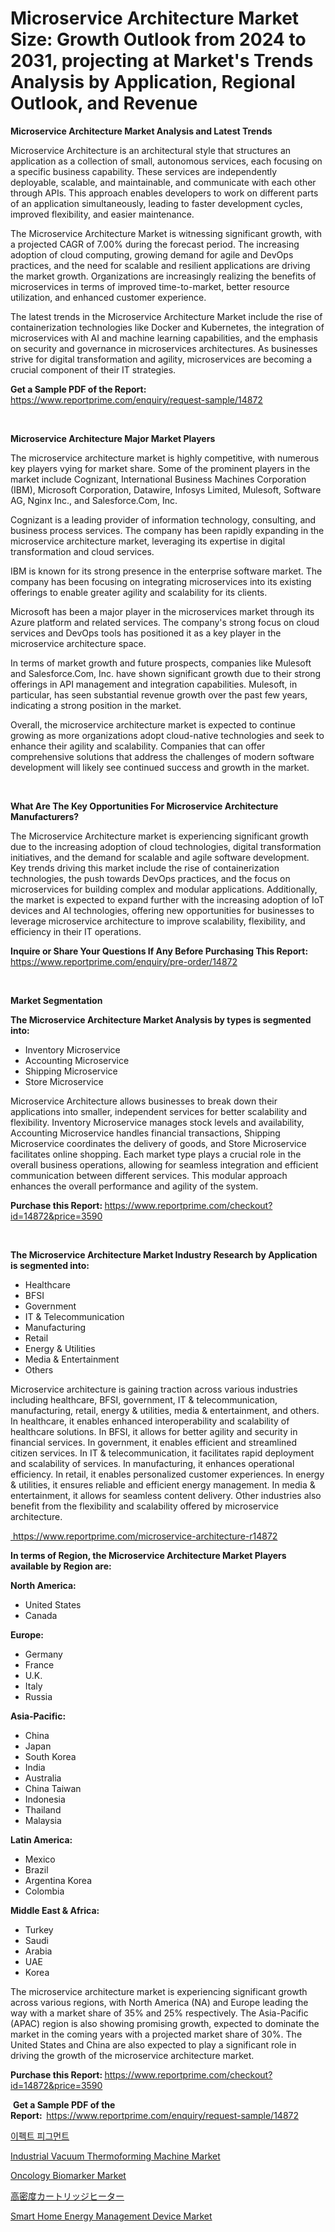 <p><h1>Microservice Architecture Market Size: Growth Outlook from 2024 to 2031, projecting at Market's Trends Analysis by Application, Regional Outlook, and Revenue</h1></p><p><strong>Microservice Architecture Market Analysis and Latest Trends</strong></p>
<p><p>Microservice Architecture is an architectural style that structures an application as a collection of small, autonomous services, each focusing on a specific business capability. These services are independently deployable, scalable, and maintainable, and communicate with each other through APIs. This approach enables developers to work on different parts of an application simultaneously, leading to faster development cycles, improved flexibility, and easier maintenance.</p><p>The Microservice Architecture Market is witnessing significant growth, with a projected CAGR of 7.00% during the forecast period. The increasing adoption of cloud computing, growing demand for agile and DevOps practices, and the need for scalable and resilient applications are driving the market growth. Organizations are increasingly realizing the benefits of microservices in terms of improved time-to-market, better resource utilization, and enhanced customer experience.</p><p>The latest trends in the Microservice Architecture Market include the rise of containerization technologies like Docker and Kubernetes, the integration of microservices with AI and machine learning capabilities, and the emphasis on security and governance in microservices architectures. As businesses strive for digital transformation and agility, microservices are becoming a crucial component of their IT strategies.</p></p>
<p><strong>Get a Sample PDF of the Report:&nbsp;</strong> <a href="https://www.reportprime.com/enquiry/request-sample/14872">https://www.reportprime.com/enquiry/request-sample/14872</a></p>
<p>&nbsp;</p>
<p><strong>Microservice Architecture Major Market Players</strong></p>
<p><p>The microservice architecture market is highly competitive, with numerous key players vying for market share. Some of the prominent players in the market include Cognizant, International Business Machines Corporation (IBM), Microsoft Corporation, Datawire, Infosys Limited, Mulesoft, Software AG, Nginx Inc., and Salesforce.Com, Inc.</p><p>Cognizant is a leading provider of information technology, consulting, and business process services. The company has been rapidly expanding in the microservice architecture market, leveraging its expertise in digital transformation and cloud services.</p><p>IBM is known for its strong presence in the enterprise software market. The company has been focusing on integrating microservices into its existing offerings to enable greater agility and scalability for its clients.</p><p>Microsoft has been a major player in the microservices market through its Azure platform and related services. The company's strong focus on cloud services and DevOps tools has positioned it as a key player in the microservice architecture space.</p><p>In terms of market growth and future prospects, companies like Mulesoft and Salesforce.Com, Inc. have shown significant growth due to their strong offerings in API management and integration capabilities. Mulesoft, in particular, has seen substantial revenue growth over the past few years, indicating a strong position in the market.</p><p>Overall, the microservice architecture market is expected to continue growing as more organizations adopt cloud-native technologies and seek to enhance their agility and scalability. Companies that can offer comprehensive solutions that address the challenges of modern software development will likely see continued success and growth in the market.</p></p>
<p>&nbsp;</p>
<p><strong>What Are The Key Opportunities For Microservice Architecture Manufacturers?</strong></p>
<p><p>The Microservice Architecture market is experiencing significant growth due to the increasing adoption of cloud technologies, digital transformation initiatives, and the demand for scalable and agile software development. Key trends driving this market include the rise of containerization technologies, the push towards DevOps practices, and the focus on microservices for building complex and modular applications. Additionally, the market is expected to expand further with the increasing adoption of IoT devices and AI technologies, offering new opportunities for businesses to leverage microservice architecture to improve scalability, flexibility, and efficiency in their IT operations.</p></p>
<p><strong>Inquire or Share Your Questions If Any Before Purchasing This Report:</strong> <a href="https://www.reportprime.com/enquiry/pre-order/14872">https://www.reportprime.com/enquiry/pre-order/14872</a></p>
<p>&nbsp;</p>
<p><strong>Market Segmentation</strong></p>
<p><strong>The Microservice Architecture Market Analysis by types is segmented into:</strong></p>
<p><ul><li>Inventory Microservice</li><li>Accounting Microservice</li><li>Shipping Microservice</li><li>Store Microservice</li></ul></p>
<p><p>Microservice Architecture allows businesses to break down their applications into smaller, independent services for better scalability and flexibility. Inventory Microservice manages stock levels and availability, Accounting Microservice handles financial transactions, Shipping Microservice coordinates the delivery of goods, and Store Microservice facilitates online shopping. Each market type plays a crucial role in the overall business operations, allowing for seamless integration and efficient communication between different services. This modular approach enhances the overall performance and agility of the system.</p></p>
<p><strong>Purchase this Report:&nbsp;</strong><a href="https://www.reportprime.com/checkout?id=14872&price=3590">https://www.reportprime.com/checkout?id=14872&price=3590</a></p>
<p>&nbsp;</p>
<p><strong>The Microservice Architecture Market Industry Research by Application is segmented into:</strong></p>
<p><ul><li>Healthcare</li><li>BFSI</li><li>Government</li><li>IT & Telecommunication</li><li>Manufacturing</li><li>Retail</li><li>Energy & Utilities</li><li>Media & Entertainment</li><li>Others</li></ul></p>
<p><p>Microservice architecture is gaining traction across various industries including healthcare, BFSI, government, IT & telecommunication, manufacturing, retail, energy & utilities, media & entertainment, and others. In healthcare, it enables enhanced interoperability and scalability of healthcare solutions. In BFSI, it allows for better agility and security in financial services. In government, it enables efficient and streamlined citizen services. In IT & telecommunication, it facilitates rapid deployment and scalability of services. In manufacturing, it enhances operational efficiency. In retail, it enables personalized customer experiences. In energy & utilities, it ensures reliable and efficient energy management. In media & entertainment, it allows for seamless content delivery. Other industries also benefit from the flexibility and scalability offered by microservice architecture.</p></p>
<p><a href="https://www.reportprime.com/microservice-architecture-r14872">&nbsp;https://www.reportprime.com/microservice-architecture-r14872</a></p>
<p><strong>In terms of Region, the Microservice Architecture Market Players available by Region are:</strong></p>
<p>
    <p> <strong> North America: </strong>
        <ul>
            <li>United States</li>
            <li>Canada</li>
        </ul>
        </p> 
    <p> <strong> Europe: </strong>
        <ul>
            <li>Germany</li>
            <li>France</li>
            <li>U.K.</li>
            <li>Italy</li>
            <li>Russia</li>
        </ul>
        </p> 
    <p> <strong> Asia-Pacific: </strong>
        <ul>
            <li>China</li>
            <li>Japan</li>
            <li>South Korea</li>
            <li>India</li>
            <li>Australia</li>
            <li>China Taiwan</li>
            <li>Indonesia</li>
            <li>Thailand</li>
            <li>Malaysia</li>
        </ul>
        </p> 
    <p> <strong> Latin America: </strong>
        <ul>
            <li>Mexico</li>
            <li>Brazil</li>
            <li>Argentina Korea</li>
            <li>Colombia</li>
        </ul>
        </p> 
    <p> <strong> Middle East & Africa: </strong>
        <ul>
            <li>Turkey</li>
            <li>Saudi</li>
            <li>Arabia</li>
            <li>UAE</li>
            <li>Korea</li>
        </ul>
    </p>
    </p>
<p><p>The microservice architecture market is experiencing significant growth across various regions, with North America (NA) and Europe leading the way with a market share of 35% and 25% respectively. The Asia-Pacific (APAC) region is also showing promising growth, expected to dominate the market in the coming years with a projected market share of 30%. The United States and China are also expected to play a significant role in driving the growth of the microservice architecture market.</p></p>
<p><strong>Purchase this Report: </strong><a href="https://www.reportprime.com/checkout?id=14872&price=3590">https://www.reportprime.com/checkout?id=14872&price=3590</a></p>
<p>&nbsp;<strong>Get a Sample PDF of the Report:&nbsp;&nbsp;</strong><a href="https://www.reportprime.com/enquiry/request-sample/14872">https://www.reportprime.com/enquiry/request-sample/14872</a></p>
<p><strong></strong></p>
<p><p><a href="https://medium.com/@royaloeger/%ED%9A%A8%EA%B3%BC-%ED%94%BC%EA%B7%B8%EB%A8%BC%ED%8A%B8-%EC%82%B0%EC%97%85-%EB%B6%84%EC%84%9D-%EB%B3%B4%EA%B3%A0%EC%84%9C-%EC%9D%91%EC%9A%A9-%ED%94%84%EB%A1%9C%EA%B7%B8%EB%9E%A8-%EC%A7%80%EC%97%AD-%EA%B2%BD%EC%9F%81-%EC%A0%84%EB%9E%B5%EB%B3%84-%EC%8B%9C%EC%9E%A5-%EA%B7%9C%EB%AA%A8-%EC%A0%90%EC%9C%A0%EC%9C%A8-%EB%8F%99%ED%96%A5-2024-2031-fb016b5c4f9a">이펙트 피그먼트</a></p><p><a href="https://medium.com/@addiehirthe44/future-trends-in-global-industrial-vacuum-thermoforming-machine-market-market-insights-and-f453d563d186">Industrial Vacuum Thermoforming Machine Market</a></p><p><a href="https://github.com/mhrnetwork1/Market-Research-Report-List-1/blob/main/oncology-biomarker-market.md">Oncology Biomarker Market</a></p><p><a href="https://medium.com/@josuehezog2023/%E4%B8%96%E7%95%8C%E7%9A%84%E3%81%AA%E3%83%8F%E3%82%A4%E3%83%87%E3%83%B3%E3%82%B7%E3%83%86%E3%82%A3%E3%82%AB%E3%83%BC%E3%83%88%E3%83%AA%E3%83%83%E3%82%B8%E3%83%92%E3%83%BC%E3%82%BF%E3%83%BC%E5%B8%82%E5%A0%B4-%E3%82%B7%E3%82%A7%E3%82%A2-%E5%B8%82%E5%A0%B4%E5%8B%95%E5%90%91-%E3%81%8A%E3%82%88%E3%81%B3%E5%B0%86%E6%9D%A5%E3%81%AE%E6%88%90%E9%95%B7%E3%82%92%E6%8E%A2%E3%82%8B-55ac2200d633">高密度カートリッジヒーター</a></p><p><a href="https://github.com/khadijahesham19/Market-Research-Report-List-1/blob/main/smart-home-energy-management-device-market.md">Smart Home Energy Management Device Market</a></p></p>